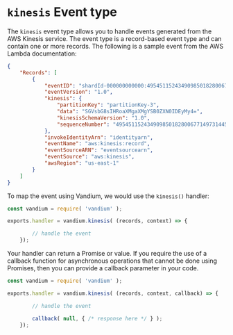 # `kinesis` Event type

The `kinesis` event type allows you to handle events generated from the AWS Kinesis service. The event type is a record-based event type
and can contain one or more records. The following is a sample event from the AWS Lambda documentation:


```JSON
{
    "Records": [
        {
            "eventID": "shardId-000000000000:49545115243490985018280067714973144582180062593244200961",
            "eventVersion": "1.0",
            "kinesis": {
                "partitionKey": "partitionKey-3",
                "data": "SGVsbG8sIHRoaXMgaXMgYSB0ZXN0IDEyMy4=",
                "kinesisSchemaVersion": "1.0",
                "sequenceNumber": "49545115243490985018280067714973144582180062593244200961"
            },
            "invokeIdentityArn": "identityarn",
            "eventName": "aws:kinesis:record",
            "eventSourceARN": "eventsourcearn",
            "eventSource": "aws:kinesis",
            "awsRegion": "us-east-1"
        }
    ]
}
```

To map the event using Vandium, we would use the `kinesis()` handler:

```js
const vandium = require( 'vandium' );

exports.handler = vandium.kinesis( (records, context) => {

        // handle the event
    });
```

Your handler can return a Promise or value. If you require the use of a callback function for asynchronous operations that cannot be done
using Promises, then you can provide a callback parameter in your code.

```js
const vandium = require( 'vandium' );

exports.handler = vandium.kinesis( (records, context, callback) => {

        // handle the event

        callback( null, { /* response here */ } );
    });
```
